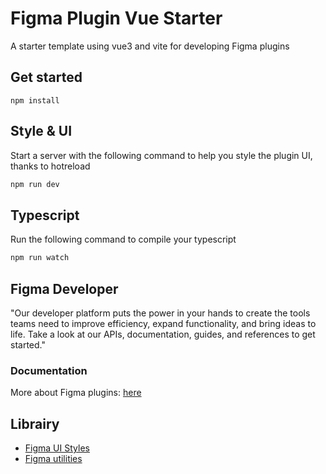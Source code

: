 # Figma Plugin Vue Starter

A starter template using vue3 and vite for developing Figma plugins

## Get started

```
npm install
```

## Style & UI

Start a server with the following command to help you style
the plugin UI, thanks to hotreload

```bash
npm run dev
```
## Typescript

Run the following command to compile your typescript
```bash
npm run watch
```



## Figma Developer
"Our developer platform puts the power in your hands to create the tools teams need to improve efficiency, expand functionality, and bring ideas to life. Take a look at our APIs, documentation, guides, and references to get started."

### Documentation

More about Figma plugins: [here](https://www.figma.com/plugin-docs/)
## Librairy

- [Figma UI Styles](https://github.com/thomas-lowry/figma-plugin-ds)
- [Figma utilities](https://figx.cool)

